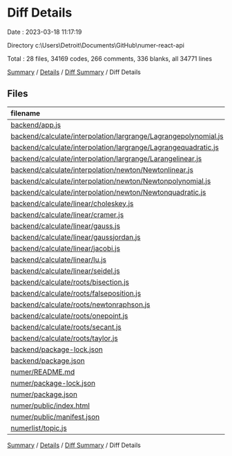 # Diff Details

Date : 2023-03-18 11:17:19

Directory c:\\Users\\Detroit\\Documents\\GitHub\\numer-react-api

Total : 28 files,  34169 codes, 266 comments, 336 blanks, all 34771 lines

[Summary](results.md) / [Details](details.md) / [Diff Summary](diff.md) / Diff Details

## Files
| filename | language | code | comment | blank | total |
| :--- | :--- | ---: | ---: | ---: | ---: |
| [backend/app.js](/backend/app.js) | JavaScript | 80 | 0 | 27 | 107 |
| [backend/calculate/interpolation/largrange/Lagrangepolynomial.js](/backend/calculate/interpolation/largrange/Lagrangepolynomial.js) | JavaScript | 14 | 8 | 6 | 28 |
| [backend/calculate/interpolation/largrange/Lagrangequadratic.js](/backend/calculate/interpolation/largrange/Lagrangequadratic.js) | JavaScript | 14 | 8 | 9 | 31 |
| [backend/calculate/interpolation/largrange/Larangelinear.js](/backend/calculate/interpolation/largrange/Larangelinear.js) | JavaScript | 11 | 8 | 8 | 27 |
| [backend/calculate/interpolation/newton/Newtonlinear.js](/backend/calculate/interpolation/newton/Newtonlinear.js) | JavaScript | 41 | 8 | 18 | 67 |
| [backend/calculate/interpolation/newton/Newtonpolynomial.js](/backend/calculate/interpolation/newton/Newtonpolynomial.js) | JavaScript | 49 | 20 | 30 | 99 |
| [backend/calculate/interpolation/newton/Newtonquadratic.js](/backend/calculate/interpolation/newton/Newtonquadratic.js) | JavaScript | 28 | 0 | 5 | 33 |
| [backend/calculate/linear/choleskey.js](/backend/calculate/linear/choleskey.js) | JavaScript | 21 | 27 | 17 | 65 |
| [backend/calculate/linear/cramer.js](/backend/calculate/linear/cramer.js) | JavaScript | 24 | 0 | 11 | 35 |
| [backend/calculate/linear/gauss.js](/backend/calculate/linear/gauss.js) | JavaScript | 27 | 9 | 10 | 46 |
| [backend/calculate/linear/gaussjordan.js](/backend/calculate/linear/gaussjordan.js) | JavaScript | 72 | 11 | 31 | 114 |
| [backend/calculate/linear/jacobi.js](/backend/calculate/linear/jacobi.js) | JavaScript | 27 | 5 | 8 | 40 |
| [backend/calculate/linear/lu.js](/backend/calculate/linear/lu.js) | JavaScript | 33 | 10 | 23 | 66 |
| [backend/calculate/linear/seidel.js](/backend/calculate/linear/seidel.js) | JavaScript | 34 | 0 | 8 | 42 |
| [backend/calculate/roots/bisection.js](/backend/calculate/roots/bisection.js) | JavaScript | 27 | 0 | 8 | 35 |
| [backend/calculate/roots/falseposition.js](/backend/calculate/roots/falseposition.js) | JavaScript | 32 | 0 | 10 | 42 |
| [backend/calculate/roots/newtonraphson.js](/backend/calculate/roots/newtonraphson.js) | JavaScript | 20 | 19 | 20 | 59 |
| [backend/calculate/roots/onepoint.js](/backend/calculate/roots/onepoint.js) | JavaScript | 21 | 18 | 14 | 53 |
| [backend/calculate/roots/secant.js](/backend/calculate/roots/secant.js) | JavaScript | 25 | 1 | 6 | 32 |
| [backend/calculate/roots/taylor.js](/backend/calculate/roots/taylor.js) | JavaScript | 14 | 49 | 48 | 111 |
| [backend/package-lock.json](/backend/package-lock.json) | JSON | 1,791 | 0 | 1 | 1,792 |
| [backend/package.json](/backend/package.json) | JSON | 19 | 0 | 1 | 20 |
| [numer/README.md](/numer/README.md) | Markdown | 2 | 0 | 2 | 4 |
| [numer/package-lock.json](/numer/package-lock.json) | JSON | 31,592 | 0 | 1 | 31,593 |
| [numer/package.json](/numer/package.json) | JSON | 51 | 0 | 1 | 52 |
| [numer/public/index.html](/numer/public/index.html) | HTML | 20 | 23 | 1 | 44 |
| [numer/public/manifest.json](/numer/public/manifest.json) | JSON | 25 | 0 | 1 | 26 |
| [numerlist/topic.js](/numerlist/topic.js) | JavaScript | 55 | 42 | 11 | 108 |

[Summary](results.md) / [Details](details.md) / [Diff Summary](diff.md) / Diff Details